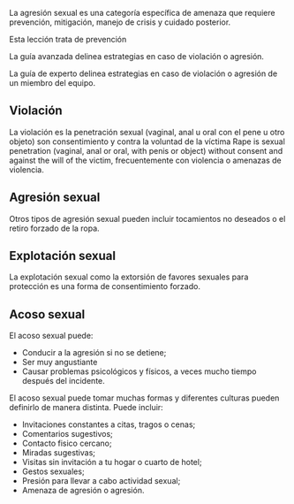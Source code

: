[Title]: # (Tipos de agresión)
[Order]: # (0)

La agresión sexual es una categoría específica de amenaza que requiere prevención, mitigación, manejo de crisis y cuidado posterior. 

Esta lección trata de prevención

La guía avanzada delinea estrategias en caso de violación o agresión.

La guía de experto delinea estrategias en caso de violación o agresión de un miembro del equipo.

## Violación

La violación es la penetración sexual (vaginal, anal u oral con el pene u otro objeto) son consentimiento y contra la voluntad de la víctima Rape is sexual penetration (vaginal, anal or oral, with penis or object) without consent and against the will of the victim, frecuentemente con violencia o amenazas de violencia. 

## Agresión sexual 

Otros tipos de agresión sexual pueden incluir tocamientos no deseados o el retiro forzado de la ropa. 

## Explotación sexual

La explotación sexual como la extorsión de favores sexuales para protección es una forma de consentimiento forzado. 

## Acoso sexual 

El acoso sexual puede:

* Conducir a la agresión si no se detiene;
* Ser muy angustiante
* Causar problemas psicológicos y físicos, a veces mucho tiempo después del incidente.

El acoso sexual puede tomar muchas formas y diferentes culturas pueden definirlo de manera distinta. 
Puede incluir: 

* Invitaciones constantes a citas, tragos o cenas; 
* Comentarios sugestivos; 
* Contacto fisico cercano; 
* Miradas sugestivas; 
* Visitas sin invitación a tu hogar o cuarto de hotel; 
* Gestos sexuales; 
* Presión para llevar a cabo actividad sexual; 
* Amenaza de agresión o agresión. 
